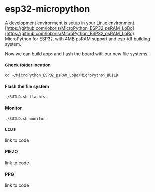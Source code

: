 # esp32-micropython

A development environment is setup in your Linux environment. 
[https://github.com/loboris/MicroPython_ESP32_psRAM_LoBo](https://github.com/loboris/MicroPython_ESP32_psRAM_LoBo)
MicroPython for ESP32, with 4MB psRAM support and esp-idf building system.

Now we can build apps and flash the board with our new file systems.


#### Check folder location

	cd ~/MicroPython_ESP32_psRAM_LoBo/MicroPython_BUILD

#### Flash the file system

	./BUILD.sh flashfs

#### Monitor
	./BUILD.sh monitor


#### LEDs

link to code

#### PIEZO

link to code

#### PPG

link to code
